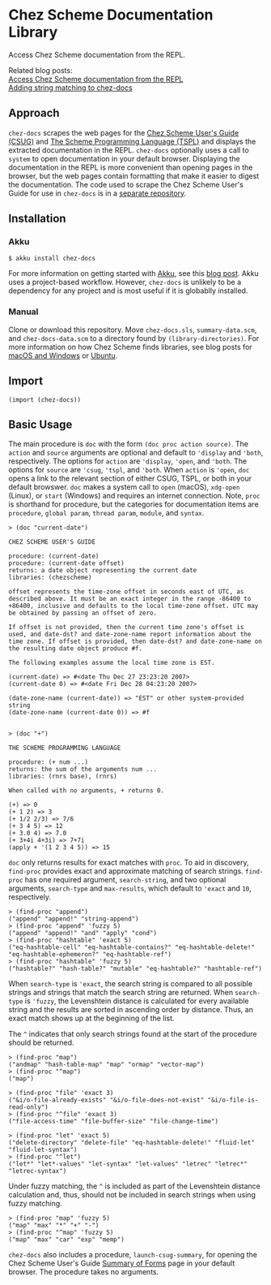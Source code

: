 # Chez Scheme Documentation Library

Access Chez Scheme documentation from the REPL. 

Related blog posts:  
[Access Chez Scheme documentation from the REPL](https://www.travishinkelman.com/post/access-chez-scheme-documentation-from-repl/)  
[Adding string matching to chez-docs](https://www.travishinkelman.com/post/adding-string-matching-to-chez-docs/)

## Approach

`chez-docs` scrapes the web pages for the [Chez Scheme User's Guide (CSUG)](https://cisco.github.io/ChezScheme/csug9.5/) and [The Scheme Programming Language (TSPL)](https://www.scheme.com/tspl4/) and displays the extracted documentation in the REPL. `chez-docs` optionally uses a call to `system` to open documentation in your default browser. Displaying the documentation in the REPL is more convenient than opening pages in the browser, but the web pages contain formatting that make it easier to digest the documentation. The code used to scrape the Chez Scheme User's Guide for use in `chez-docs` is in a [separate repository](https://github.com/hinkelman/chez-docs-scrape). 

## Installation

### Akku

```
$ akku install chez-docs
```

For more information on getting started with [Akku](https://akkuscm.org/), see this [blog post](https://www.travishinkelman.com/posts/getting-started-with-akku-package-manager-for-scheme/). Akku uses a project-based workflow. However, `chez-docs` is unlikely to be a dependency for any project and is most useful if it is globablly installed.

### Manual

Clone or download this repository. Move `chez-docs.sls`, `summary-data.scm`, and `chez-docs-data.scm` to a directory found by `(library-directories)`. For more information on how Chez Scheme finds libraries, see blog posts for [macOS and Windows](https://www.travishinkelman.com/post/getting-started-with-chez-scheme-and-emacs/) or [Ubuntu](https://www.travishinkelman.com/post/getting-started-with-chez-scheme-and-emacs-ubuntu/).

## Import 

`(import (chez-docs))`

## Basic Usage

The main procedure is `doc` with the form `(doc proc action source)`. The `action` and `source` arguments are optional and default to `'display` and `'both`, respectively. The options for `action` are `'display`, `'open`, and `'both`. The options for `source` are `'csug`, `'tspl`, and `'both`. When `action` is `'open`, `doc` opens a link to the relevant section of either CSUG, TSPL, or both in your default browswer. `doc` makes a system call to `open` (macOS), `xdg-open` (Linux), or `start` (Windows) and requires an internet connection. Note, `proc` is shorthand for procedure, but the categories for documentation items are `procedure`, `global param`, `thread param`, `module`, and `syntax`.

```
> (doc "current-date")

CHEZ SCHEME USER'S GUIDE

procedure: (current-date) 
procedure: (current-date offset)
returns: a date object representing the current date 
libraries: (chezscheme)  

offset represents the time-zone offset in seconds east of UTC, as described above. It must be an exact integer in the range -86400 to +86400, inclusive and defaults to the local time-zone offset. UTC may be obtained by passing an offset of zero. 

If offset is not provided, then the current time zone's offset is used, and date-dst? and date-zone-name report information about the time zone. If offset is provided, then date-dst? and date-zone-name on the resulting date object produce #f.  

The following examples assume the local time zone is EST. 

(current-date) => #<date Thu Dec 27 23:23:20 2007>
(current-date 0) => #<date Fri Dec 28 04:23:20 2007> 

(date-zone-name (current-date)) => "EST" or other system-provided string
(date-zone-name (current-date 0)) => #f


> (doc "+")

THE SCHEME PROGRAMMING LANGUAGE

procedure: (+ num ...)
returns: the sum of the arguments num ...
libraries: (rnrs base), (rnrs)  

When called with no arguments, + returns 0.  

(+) => 0
(+ 1 2) => 3
(+ 1/2 2/3) => 7/6
(+ 3 4 5) => 12
(+ 3.0 4) => 7.0
(+ 3+4i 4+3i) => 7+7i
(apply + '(1 2 3 4 5)) => 15
```

`doc` only returns results for exact matches with `proc`. To aid in discovery, `find-proc` provides exact and approximate matching of search strings. `find-proc` has one required argument, `search-string`, and two optional arguments, `search-type` and `max-results`, which default to `'exact` and `10`, respectively.

```
> (find-proc "append")
("append" "append!" "string-append")
> (find-proc "append" 'fuzzy 5)
("append" "append!" "and" "apply" "cond")
> (find-proc "hashtable" 'exact 5)
("eq-hashtable-cell" "eq-hashtable-contains?" "eq-hashtable-delete!" "eq-hashtable-ephemeron?" "eq-hashtable-ref")
> (find-proc "hashtable" 'fuzzy 5)
("hashtable?" "hash-table?" "mutable" "eq-hashtable?" "hashtable-ref")
```

When `search-type` is `'exact`, the search string is compared to all possible strings and strings that match the search string are returned. When `search-type` is `'fuzzy`, the Levenshtein distance is calculated for every available string and the results are sorted in ascending order by distance. Thus, an exact match shows up at the beginning of the list.

The `^` indicates that only search strings found at the start of the procedure should be returned.

```
> (find-proc "map")
("andmap" "hash-table-map" "map" "ormap" "vector-map")
> (find-proc "^map")
("map")

> (find-proc "file" 'exact 3)
("&i/o-file-already-exists" "&i/o-file-does-not-exist" "&i/o-file-is-read-only")
> (find-proc "^file" 'exact 3)
("file-access-time" "file-buffer-size" "file-change-time")

> (find-proc "let" 'exact 5)
("delete-directory" "delete-file" "eq-hashtable-delete!" "fluid-let" "fluid-let-syntax")
> (find-proc "^let")
("let*" "let*-values" "let-syntax" "let-values" "letrec" "letrec*" "letrec-syntax")
```

Under fuzzy matching, the `^` is included as part of the Levenshtein distance calculation and, thus, should not be included in search strings when using fuzzy matching.

```
> (find-proc "map" 'fuzzy 5)
("map" "max" "*" "+" "-")
> (find-proc "^map" 'fuzzy 5)
("map" "max" "car" "exp" "memp")
```

`chez-docs` also includes a procedure, `launch-csug-summary`, for opening the Chez Scheme User's Guide [Summary of Forms](https://cisco.github.io/ChezScheme/csug10.0/summary.html) page in your default browser. The procedure takes no arguments. 
